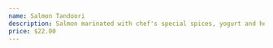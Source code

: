 ```yaml
---
name: Salmon Tandoori
description: Salmon marinated with chef's special spices, yogurt and herbs.
price: $22.00
---
```

